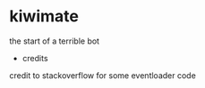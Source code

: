 # kiwimate
the start of a terrible bot



- credits

credit to stackoverflow for some eventloader code
